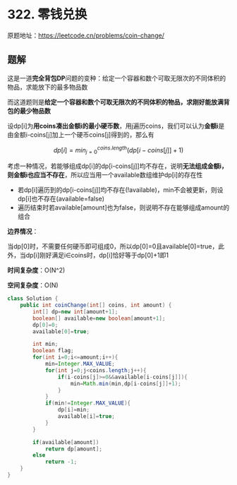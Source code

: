 # 322. 零钱兑换
原题地址：https://leetcode.cn/problems/coin-change/

## 题解
这是一道**完全背包DP**问题的变种：给定一个容器和数个可取无限次的不同体积的物品，求能放下的最多物品数

而这道题则是**给定一个容器和数个可取无限次的不同体积的物品，求刚好能放满背包的最少物品数**

设dp[i]为**用coins凑出金额i的最小硬币数**，用j遍历coins，我们可以认为**金额i**是由金额i-coins[j]加上一个硬币coins[j]得到的，那么有

$$dp[i]=min_{j=0}^{coins.length}(dp[i-coins[j]]+1)$$

考虑一种情况，若能够组成dp[i]的dp[i-coins[j]]均不存在，说明**无法组成金额i，则金额i也应当不存在**，所以应当用一个available数组维护dp[i]的存在性
- 若dp[i]遍历到的dp[i-coins[j]]均不存在(!available)，min不会被更新，则设dp[i]也不存在(available=false)
- 遍历结束时若available[amount]也为false，则说明不存在能够组成amount的组合

**边界情况**：

当dp[0]时，不需要任何硬币即可组成0，所以dp[0]=0且available[0]=true，此外，当dp[i]刚好满足i∈coins时，dp[i]恰好等于dp[0]+1即1

**时间复杂度**：O(N^2)

**空间复杂度**：O(N)

```java
class Solution {
    public int coinChange(int[] coins, int amount) {
        int[] dp=new int[amount+1];
        boolean[] available=new boolean[amount+1];
        dp[0]=0;
        available[0]=true;

        int min;
        boolean flag;
        for(int i=0;i<=amount;i++){
            min=Integer.MAX_VALUE;
            for(int j=0;j<coins.length;j++){
                if(i-coins[j]>=0&&available[i-coins[j]]){
                    min=Math.min(min,dp[i-coins[j]]+1);
                }
            }
            if(min!=Integer.MAX_VALUE){
                dp[i]=min;
                available[i]=true;
            }
        }

        if(available[amount])
            return dp[amount];
        else
            return -1;
    }
}
```
